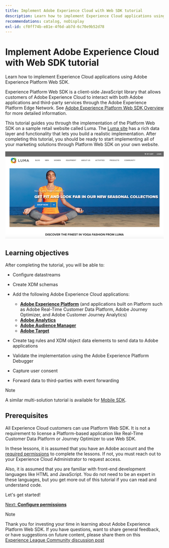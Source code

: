 ```yaml
---
title: Implement Adobe Experience Cloud with Web SDK tutorial
description: Learn how to implement Experience Cloud applications using Adobe Experience Platform Web SDK.
recommendations: catalog, noDisplay
exl-id: cf0ff74b-e81e-4f6d-ab7d-6c70e9b52d78
---
```

# Implement Adobe Experience Cloud with Web SDK tutorial

Learn how to implement Experience Cloud applications using Adobe Experience Platform Web SDK.

Experience Platform Web SDK is a client-side JavaScript library that allows customers of Adobe Experience Cloud to interact with both Adobe applications and third-party services through the Adobe Experience Platform Edge Network. See [Adobe Experience Platform Web SDK Overview](https://experienceleague.adobe.com/docs/experience-platform/edge/home.html) for more detailed information.

This tutorial guides you through the implementation of the Platform Web SDK on a sample retail website called Luma. The [Luma site](https://luma.enablementadobe.com/content/luma/us/en.html) has a rich data layer and functionality that lets you build a realistic implementation. After completing this tutorial, you should be ready to start implementing all of your marketing solutions through Platform Web SDK on your own website.

[![Luma website](assets/old-overview-luma.png)](https://luma.enablementadobe.com/content/luma/us/en.html)


## Learning objectives

After completing the tutorial, you will be able to:

* Configure datastreams

* Create XDM schemas

* Add the following Adobe Experience Cloud applications:
  * **[Adobe Experience Platform](setup-experience-platform.md)** (and applications built on Platform such as Adobe Real-Time Customer Data Platform, Adobe Journey Optimizer, and Adobe Customer Journey Analytics)
  * **[Adobe Analytics](setup-analytics.md)**
  * **[Adobe Audience Manager](setup-audience-manager.md)**
  * **[Adobe Target](setup-target.md)**

* Create tag rules and XDM object data elements to send data to Adobe applications 

* Validate the implementation using the Adobe Experience Platform Debugger

* Capture user consent

* Forward data to third-parties with event forwarding

>[!NOTE]
>
>A similar multi-solution tutorial is available for [Mobile SDK](../tutorial-mobile-sdk/overview.md).

## Prerequisites

All Experience Cloud customers can use Platform Web SDK. It is not a requirement to license a Platform-based application like Real-Time Customer Data Platform or Journey Optimizer to use Web SDK.

In these lessons, it is assumed that you have an Adobe account and the [required permissions](configure-permissions.md) to complete the lessons. If not, you must reach out to your Experience Cloud Administrator to request access.

Also, it is assumed that you are familiar with front-end development languages like HTML and JavaScript. You do not need to be an expert in these languages, but you get more out of this tutorial if you can read and understand code.

Let's get started!

[Next: **Configure permissions**](configure-permissions.md)

>[!NOTE]
>
>Thank you for investing your time in learning about Adobe Experience Platform Web SDK. If you have questions, want to share general feedback, or have suggestions on future content, please share them on this [Experience League Community discussion post](https://experienceleaguecommunities.adobe.com/t5/adobe-experience-platform-launch/tutorial-discussion-implement-adobe-experience-cloud-with-web/td-p/444996)
